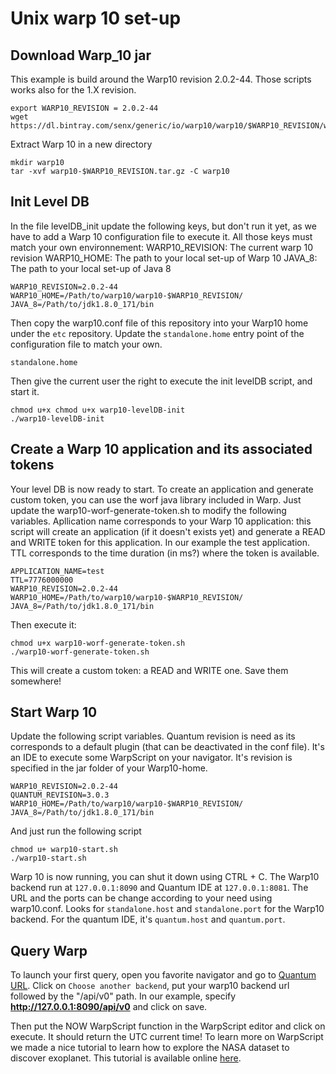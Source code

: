 # Unix warp 10 set-up

## Download Warp_10 jar

This example is build around the Warp10 revision 2.0.2-44. Those scripts works also for the 1.X revision.

```
export WARP10_REVISION = 2.0.2-44
wget https://dl.bintray.com/senx/generic/io/warp10/warp10/$WARP10_REVISION/warp10-$WARP10_REVISION.tar.gz
```

Extract Warp 10 in a new directory

```
mkdir warp10
tar -xvf warp10-$WARP10_REVISION.tar.gz -C warp10
```

## Init Level DB

In the file levelDB_init update the following keys, but don't run it yet, as we have to add a Warp 10 configuration file to execute it. All those keys must match your own environnement: 
WARP10_REVISION: The current warp 10 revision
WARP10_HOME: The path to your local set-up of Warp 10
JAVA_8: The path to your local set-up of Java 8

```
WARP10_REVISION=2.0.2-44
WARP10_HOME=/Path/to/warp10/warp10-$WARP10_REVISION/
JAVA_8=/Path/to/jdk1.8.0_171/bin
```

Then copy the warp10.conf file of this repository into your Warp10 home under the `etc` repository. Update the `standalone.home` entry point of the configuration file to match your own.
```
standalone.home
```

Then give the current user the right to execute the init levelDB script, and start it.
```
chmod u+x chmod u+x warp10-levelDB-init
./warp10-levelDB-init
```

## Create a Warp 10 application and its associated tokens

Your level DB is now ready to start. To create an application and generate custom token, you can use the worf java library included in Warp.
Just update the warp10-worf-generate-token.sh to modify the following variables. Apllication name corresponds to your Warp 10 application: this script will create an application (if it doesn't exists yet) and generate a READ and WRITE token for this application. In our example the test application. TTL corresponds to the time duration (in ms?) where the token is available.

```
APPLICATION_NAME=test
TTL=7776000000
WARP10_REVISION=2.0.2-44
WARP10_HOME=/Path/to/warp10/warp10-$WARP10_REVISION/
JAVA_8=/Path/to/jdk1.8.0_171/bin
```

Then execute it:
```
chmod u+x warp10-worf-generate-token.sh 
./warp10-worf-generate-token.sh
```
This will create a custom token: a READ and WRITE one. Save them somewhere!

## Start Warp 10

Update the following script variables.
Quantum revision is need as its corresponds to a default plugin (that can be deactivated in the conf file). It's an IDE to execute some WarpScript on your navigator. It's revision is specified in the jar folder of your Warp10-home.

```
WARP10_REVISION=2.0.2-44
QUANTUM_REVISION=3.0.3
WARP10_HOME=/Path/to/warp10/warp10-$WARP10_REVISION/
JAVA_8=/Path/to/jdk1.8.0_171/bin
```

And just run the following script
```
chmod u+ warp10-start.sh
./warp10-start.sh
```
Warp 10 is now running, you can shut it down using CTRL + C. The Warp10 backend run at `127.0.0.1:8090` and Quantum IDE at `127.0.0.1:8081`. The URL and the ports can be change according to your need using warp10.conf. Looks for `standalone.host` and `standalone.port` for the Warp10 backend. For the quantum IDE, it's  `quantum.host` and `quantum.port`.

## Query Warp

To launch your first query, open you favorite navigator and go to [Quantum URL](http://127.0.0.1:8081). Click on `Choose another backend`, put your warp10 backend url followed by the "/api/v0" path. In our example, specify **http://127.0.0.1:8090/api/v0** and click on save.

Then put the NOW WarpScript function in the WarpScript editor and click on execute. It should return the UTC current time! To learn more on WarpScript we made a nice tutorial to learn how to explore the NASA dataset to discover exoplanet. This tutorial is available online [here](https://helloexoworld.github.io/hew-hands-on/).
